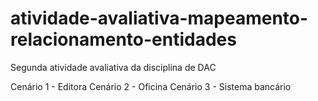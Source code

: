 # atividade-avaliativa-mapeamento-relacionamento-entidades

Segunda atividade avaliativa da disciplina de DAC

Cenário 1 - Editora
Cenário 2 - Oficina
Cenário 3 - Sistema bancário